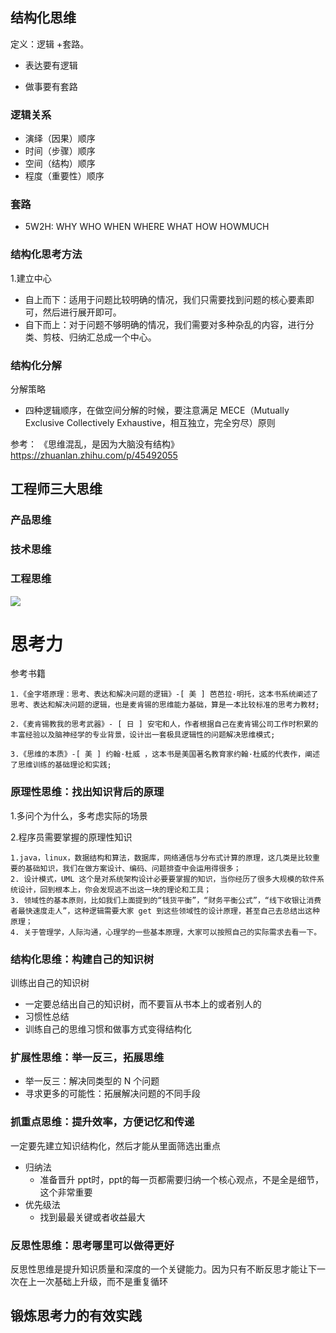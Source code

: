 
## 结构化思维

定义：逻辑 +套路。

-  表达要有逻辑

-  做事要有套路


### 逻辑关系

- 演绎（因果）顺序
- 时间（步骤）顺序
- 空间（结构）顺序
- 程度（重要性）顺序

### 套路

- 5W2H: WHY WHO WHEN WHERE WHAT HOW HOWMUCH


### 结构化思考方法

1.建立中心
- 自上而下：适用于问题比较明确的情况，我们只需要找到问题的核心要素即可，然后进行展开即可。
- 自下而上：对于问题不够明确的情况，我们需要对多种杂乱的内容，进行分类、剪枝、归纳汇总成一个中心。

### 结构化分解

分解策略
- 四种逻辑顺序，在做空间分解的时候，要注意满足 MECE（Mutually Exclusive Collectively
  Exhaustive，相互独立，完全穷尽）原则


参考：
《思维混乱，是因为大脑没有结构》
https://zhuanlan.zhihu.com/p/45492055



## 工程师三大思维

### 产品思维


### 技术思维


### 工程思维



![](image-kk3cqghb.png)


# 思考力

参考书籍
```
1.《金字塔原理：思考、表达和解决问题的逻辑》-[ 美 ] 芭芭拉·明托，这本书系统阐述了思考、表达和解决问题的逻辑，也是麦肯锡的思维能力基础，算是一本比较标准的思考力教材;

2.《麦肯锡教我的思考武器》- [ 日 ] 安宅和人，作者根据自己在麦肯锡公司工作时积累的丰富经验以及脑神经学的专业背景，设计出一套极具逻辑性的问题解决思维模式;

3.《思维的本质》-[ 美 ] 约翰·杜威 ，这本书是美国著名教育家约翰·杜威的代表作，阐述了思维训练的基础理论和实践;
```

### 原理性思维：找出知识背后的原理

1.多问个为什么，多考虑实际的场景

2.程序员需要掌握的原理性知识

```
1.java，linux，数据结构和算法，数据库，网络通信与分布式计算的原理，这几类是比较重要的基础知识，我们在做方案设计、编码、问题排查中会运用得很多；
2. 设计模式，UML 这个是对系统架构设计必要要掌握的知识，当你经历了很多大规模的软件系统设计，回到根本上，你会发现逃不出这一块的理论和工具；
3. 领域性的基本原则，比如我们上面提到的“钱货平衡”，“财务平衡公式”，“线下收银让消费者最快速度走人”，这种逻辑需要大家 get 到这些领域性的设计原理，甚至自己去总结出这种原理；
4. 关于管理学，人际沟通，心理学的一些基本原理，大家可以按照自己的实际需求去看一下。
```

### 结构化思维：构建自己的知识树

训练出自己的知识树
- 一定要总结出自己的知识树，而不要盲从书本上的或者别人的
- 习惯性总结
- 训练自己的思维习惯和做事方式变得结构化


### 扩展性思维：举一反三，拓展思维
  
- 举一反三：解决同类型的 N 个问题
- 寻求更多的可能性：拓展解决问题的不同手段

### 抓重点思维：提升效率，方便记忆和传递

一定要先建立知识结构化，然后才能从里面筛选出重点
- 归纳法
  -   准备晋升 ppt时，ppt的每一页都需要归纳一个核心观点，不是全是细节，这个非常重要
- 优先级法
  -   找到最最关键或者收益最大

### 反思性思维：思考哪里可以做得更好
反思性思维是提升知识质量和深度的一个关键能力。因为只有不断反思才能让下一次在上一次基础上升级，而不是重复循环


## 锻炼思考力的有效实践












































